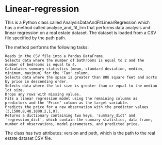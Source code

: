 # Linear-regression

This is a Python class called AnalysisDataAndFitLinearRegression which has a method called analyse_and_fit_lrm that performs data analysis and linear regression on a real estate dataset. The dataset is loaded from a CSV file specified by the path path.

The method performs the following tasks:

    Reads in the CSV file into a Pandas DataFrame.
    Selects data where the number of bathrooms is equal to 2 and the number of bedrooms is equal to 4.
    Calculates summary statistics (mean, standard deviation, median, minimum, maximum) for the 'Tax' column.
    Selects data where the space is greater than 800 square feet and sorts by price in descending order.
    Selects data where the lot size is greater than or equal to the median lot size.
    Drops any rows with missing values.
    Fits a linear regression model using the remaining columns as predictors and the 'Price' column as the target variable.
    Predicts the price for a new observation with the predictor values [3,1500,8,40,1000,2,1,0].
    Returns a dictionary containing two keys, 'summary_dict' and 'regression_dict', which contain the summary statistics, data frame, number of observations, model parameters, and predicted price.

The class has two attributes: version and path, which is the path to the real estate dataset CSV file.
